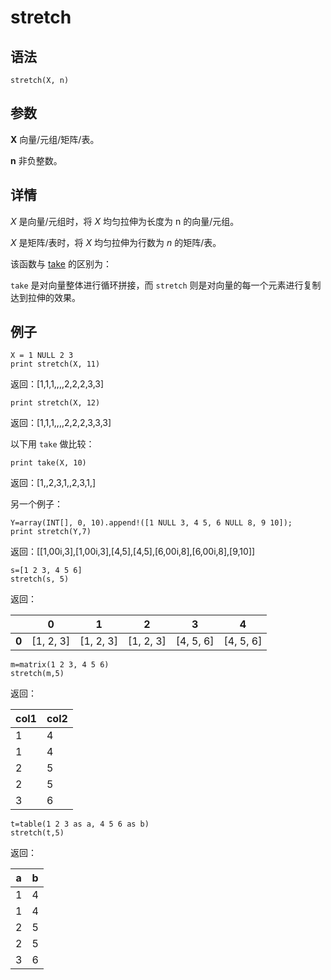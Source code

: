 # stretch

## 语法

`stretch(X, n)`

## 参数

**X** 向量/元组/矩阵/表。

**n** 非负整数。

## 详情

*X* 是向量/元组时，将 *X* 均匀拉伸为长度为 n 的向量/元组。

*X* 是矩阵/表时，将 *X* 均匀拉伸为行数为 *n* 的矩阵/表。

该函数与 [take](../t/take.md) 的区别为：

`take` 是对向量整体进行循环拼接，而 `stretch`
则是对向量的每一个元素进行复制达到拉伸的效果。

## 例子

```
X = 1 NULL 2 3
print stretch(X, 11)
```

返回：[1,1,1,,,,2,2,2,3,3]

```
print stretch(X, 12)
```

返回：[1,1,1,,,,2,2,2,3,3,3]

以下用 `take` 做比较：

```
print take(X, 10)
```

返回：[1,,2,3,1,,2,3,1,]

另一个例子：

```
Y=array(INT[], 0, 10).append!([1 NULL 3, 4 5, 6 NULL 8, 9 10]);
print stretch(Y,7)
```

返回：[[1,00i,3],[1,00i,3],[4,5],[4,5],[6,00i,8],[6,00i,8],[9,10]]

```
s=[1 2 3, 4 5 6]
stretch(s, 5)
```

返回：

|  | 0 | 1 | 2 | 3 | 4 |
| --- | --- | --- | --- | --- | --- |
| **0** | [1, 2, 3] | [1, 2, 3] | [1, 2, 3] | [4, 5, 6] | [4, 5, 6] |

```
m=matrix(1 2 3, 4 5 6)
stretch(m,5)
```

返回：

| col1 | col2 |
| --- | --- |
| 1 | 4 |
| 1 | 4 |
| 2 | 5 |
| 2 | 5 |
| 3 | 6 |

```
t=table(1 2 3 as a, 4 5 6 as b)
stretch(t,5)
```

返回：

| a | b |
| --- | --- |
| 1 | 4 |
| 1 | 4 |
| 2 | 5 |
| 2 | 5 |
| 3 | 6 |


